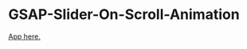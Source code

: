 # GSAP-Slider-On-Scroll-Animation
<a href="https://danniel917.github.io/GSAP-Slider-On-Scroll-Animation/">App here.</a>
